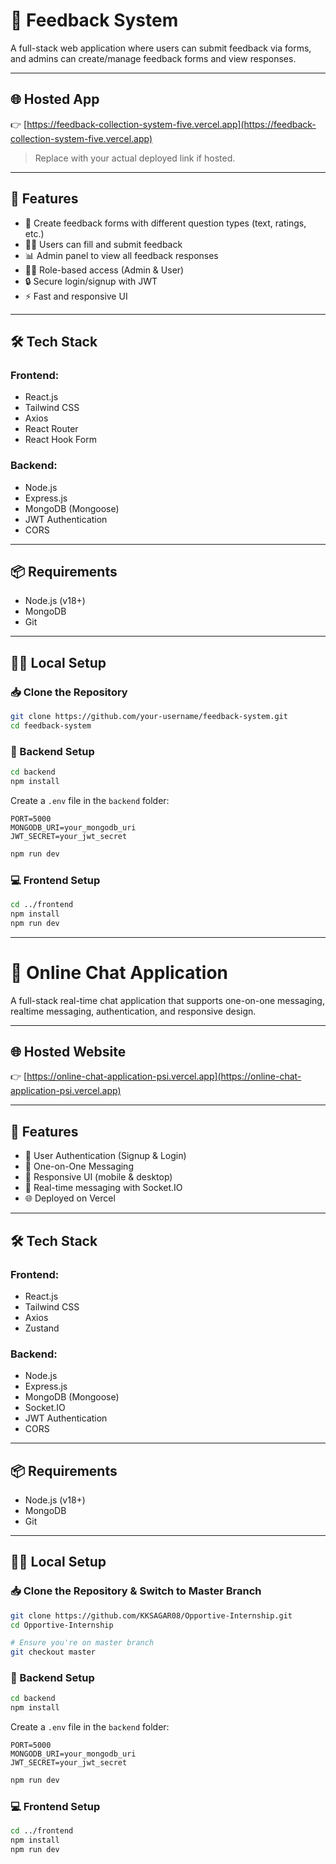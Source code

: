 # 📝 Feedback System

A full-stack web application where users can submit feedback via forms, and admins can create/manage feedback forms and view responses.

---

## 🌐 Hosted App

👉 [https://feedback-collection-system-five.vercel.app](https://feedback-collection-system-five.vercel.app)

> Replace with your actual deployed link if hosted.

---

## 🚀 Features

* 🧾 Create feedback forms with different question types (text, ratings, etc.)
* 🙋‍♂️ Users can fill and submit feedback
* 📊 Admin panel to view all feedback responses
* 🧑‍🔧 Role-based access (Admin & User)
* 🔒 Secure login/signup with JWT
* ⚡ Fast and responsive UI

---

## 🛠 Tech Stack

### Frontend:

* React.js
* Tailwind CSS
* Axios
* React Router
* React Hook Form

### Backend:

* Node.js
* Express.js
* MongoDB (Mongoose)
* JWT Authentication
* CORS

---

## 📦 Requirements

* Node.js (v18+)
* MongoDB
* Git

---

## 🧑‍💻 Local Setup

### 📥 Clone the Repository

```bash
git clone https://github.com/your-username/feedback-system.git
cd feedback-system
```

### 🔧 Backend Setup

```bash
cd backend
npm install
```

Create a `.env` file in the `backend` folder:

```
PORT=5000
MONGODB_URI=your_mongodb_uri
JWT_SECRET=your_jwt_secret
```

```bash
npm run dev
```

### 💻 Frontend Setup

```bash
cd ../frontend
npm install
npm run dev
```

---

# 💬 Online Chat Application

A full-stack real-time chat application that supports one-on-one messaging, realtime messaging, authentication, and responsive design.

---

## 🌐 Hosted Website

👉 [https://online-chat-application-psi.vercel.app](https://online-chat-application-psi.vercel.app)

---

## 🚀 Features

* 🔐 User Authentication (Signup & Login)
* 👤 One-on-One Messaging
* 📱 Responsive UI (mobile & desktop)
* 🔄 Real-time messaging with Socket.IO
* 🌐 Deployed on Vercel

---

## 🛠 Tech Stack

### Frontend:

* React.js
* Tailwind CSS
* Axios
* Zustand

### Backend:

* Node.js
* Express.js
* MongoDB (Mongoose)
* Socket.IO
* JWT Authentication
* CORS

---

## 📦 Requirements

* Node.js (v18+)
* MongoDB
* Git

---

## 🧑‍💻 Local Setup

### 📥 Clone the Repository & Switch to Master Branch

```bash
git clone https://github.com/KKSAGAR08/Opportive-Internship.git
cd Opportive-Internship

# Ensure you're on master branch
git checkout master
```

### 🔧 Backend Setup

```bash
cd backend
npm install
```

Create a `.env` file in the `backend` folder:

```
PORT=5000
MONGODB_URI=your_mongodb_uri
JWT_SECRET=your_jwt_secret
```

```bash
npm run dev
```

### 💻 Frontend Setup

```bash
cd ../frontend
npm install
npm run dev
```

